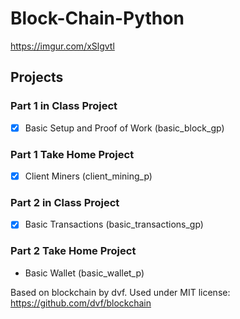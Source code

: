 # Block-Chain-Python
https://imgur.com/xSlgvtl

## Projects

### Part 1 in Class Project
* [X] Basic Setup and Proof of Work (basic_block_gp)

### Part 1 Take Home Project
* [X] Client Miners (client_mining_p)

### Part 2 in Class Project
* [X] Basic Transactions (basic_transactions_gp)

### Part 2 Take Home Project
* Basic Wallet (basic_wallet_p)

Based on blockchain by dvf.  Used under MIT license:  https://github.com/dvf/blockchain

